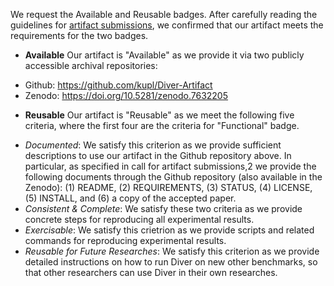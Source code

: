 We request the Available and Reusable badges. After carefully reading the guidelines for [artifact submissions](https://conf.researchr.org/getImage/icse-2023/orig/fse_artifacts_submission_reviewing_guidelines.pdf), 
we confirmed that our artifact meets the requirements for the two badges.

* __Available__
Our artifact is "Available" as we provide it via two publicly accessible archival repositories:
- Github: <https://github.com/kupl/Diver-Artifact>
- Zenodo: <https://doi.org/10.5281/zenodo.7632205>

* __Reusable__ 
Our artifact is "Reusable" as we meet the following five criteria, where the first four are the criteria for "Functional" badge.
- _Documented_: We satisfy this criterion as we provide sufficient descriptions to use our artifact in the Github repository above. In particular, as specified in call for artifact submissions,2 we provide the following documents through the Github repository (also available in the Zenodo): (1) README, (2) REQUIREMENTS, (3) STATUS, (4) LICENSE, (5) INSTALL, and (6) a copy of the accepted paper.
- _Consistent & Complete_: We satisfy these two criteria as we provide concrete steps for reproducing all experimental results.
- _Exercisable_: We satisfy this crietrion as we provide scripts and related commands for reproducing experimental results.
- _Reusable for Future Researches_: We satisfy this criterion as we provide detailed instructions on how to run Diver on new other benchmarks, so that other researchers can use Diver in their own researches.

 

